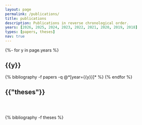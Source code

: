 ```yaml
---
layout: page
permalink: /publications/
title: publications
description: Publications in reverse chronological order.
years: [2026, 2025, 2024, 2023, 2022, 2021, 2020, 2019, 2018]
types: [papers, theses]
nav: true
---
```


<!-- _pages/publications.md -->
<div class="publications">

{%- for y in page.years %}
  <h2 class="year">{{y}}</h2>
  {% bibliography -f papers -q @*[year={{y}}]* %}
{% endfor %}

<br/>
<h2 class="publications">{{"theses"}}</h2>
<h2 class="year"></h2>
<br/><br/>
{% bibliography -f theses %}

</div>
